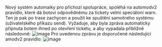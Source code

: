 Nový systém automaiky pro příchozí spolupráce, spoléhá na automodv2 pravidlo, které dá botovi odpovědnému za tickety velmi speciáloní warn.
Ten je pak po trase zachycen a použit ke spuštění samotného systému (uživatelského příkazu send).
Vyžaduje, aby byla zpráva automaticky připnuta botem ihned po otevření ticketu, a aby vypadala přibližně následovně: ![image](https://user-images.githubusercontent.com/93679152/195420236-1234df8f-7050-482b-b1aa-40ed87bc5841.png)
Pro uvedenou zprávu je doporučené následující amodv2 pravidlo: ![image](https://user-images.githubusercontent.com/93679152/195420427-2f04590a-bdca-41c2-9e17-ac9db050070b.png)
